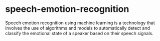 # speech-emotion-recognition
Speech emotion recognition using machine learning is a technology that involves the use of algorithms and models to automatically detect and classify the emotional state of a speaker based on their speech signals.
